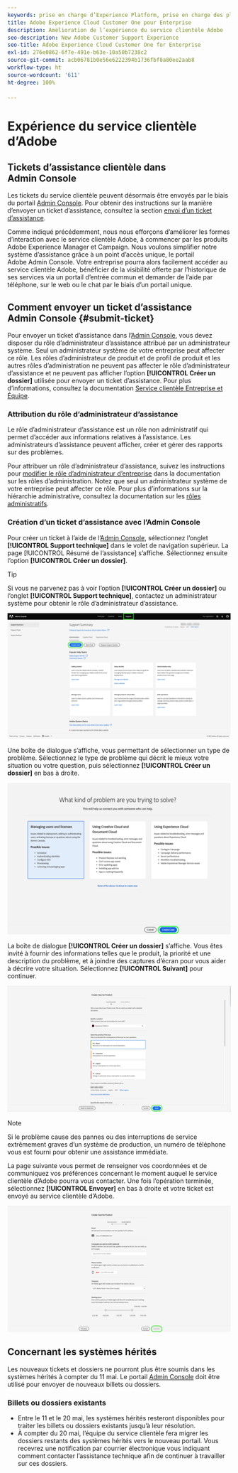 ```yaml
---
keywords: prise en charge d’Experience Platform, prise en charge des plateformes, prise en charge des services intelligents ; service clientèle ; prise en charge de l’IA dédiée à l’attribution ; prise en charge de rtcdp ; envoi d’un ticket d’assistance ; service clientèle
title: Adobe Experience Cloud Customer One pour Enterprise
description: Amélioration de l’expérience du service clientèle Adobe
seo-description: New Adobe Customer Support Experience
seo-title: Adobe Experience Cloud Customer One for Enterprise
exl-id: 276e0862-6f7e-491e-b63e-10a50b7238c2
source-git-commit: acb06781b0e56e6222394b1736fbf8a80ee2aab8
workflow-type: ht
source-wordcount: '611'
ht-degree: 100%

---
```


# Expérience du service clientèle d’Adobe

## Tickets d’assistance clientèle dans Admin Console

Les tickets du service clientèle peuvent désormais être envoyés par le biais du portail [Admin Console](https://adminconsole.adobe.com/). Pour obtenir des instructions sur la manière d’envoyer un ticket d’assistance, consultez la section [envoi d’un ticket d’assistance](#submit-ticket).

Comme indiqué précédemment, nous nous efforçons d’améliorer les formes d’interaction avec le service clientèle Adobe, à commencer par les produits Adobe Experience Manager et Campaign. Nous voulons simplifier notre système d’assistance grâce à un point d’accès unique, le portail Adobe Admin Console. Votre entreprise pourra alors facilement accéder au service clientèle Adobe, bénéficier de la visibilité offerte par l’historique de ses services via un portail d’entrée commun et demander de l’aide par téléphone, sur le web ou le chat par le biais d’un portail unique.

## Comment envoyer un ticket d’assistance Admin Console {#submit-ticket}

Pour envoyer un ticket d’assistance dans l’[Admin Console](https://adminconsole.adobe.com/), vous devez disposer du rôle d’administrateur d’assistance attribué par un administrateur système. Seul un administrateur système de votre entreprise peut affecter ce rôle. Les rôles d’administrateur de produit et de profil de produit et les autres rôles d’administration ne peuvent pas affecter le rôle d’administrateur d’assistance et ne peuvent pas afficher l’option **[!UICONTROL Créer un dossier]** utilisée pour envoyer un ticket d’assistance. Pour plus d’informations, consultez la documentation [Service clientèle Entreprise et Équipe](https://helpx.adobe.com/fr/enterprise/using/support-and-expert-services.html).

### Attribution du rôle d’administrateur d’assistance

Le rôle d’administrateur d’assistance est un rôle non administratif qui permet d’accéder aux informations relatives à l’assistance. Les administrateurs d’assistance peuvent afficher, créer et gérer des rapports sur des problèmes.

Pour attribuer un rôle d’administrateur d’assistance, suivez les instructions pour [modifier le rôle d’administrateur d’entreprise](https://helpx.adobe.com/fr/enterprise/using/admin-roles.html#add-admin-teams) dans la documentation sur les rôles d’administration. Notez que seul un administrateur système de votre entreprise peut affecter ce rôle. Pour plus d’informations sur la hiérarchie administrative, consultez la documentation sur les [rôles administratifs](https://helpx.adobe.com/fr/enterprise/admin-guide.html/enterprise/using/admin-roles.ug.html).

### Création d’un ticket d’assistance avec l’Admin Console

Pour créer un ticket à l’aide de l’[Admin Console](https://adminconsole.adobe.com/), sélectionnez l’onglet **[!UICONTROL Support technique]** dans le volet de navigation supérieur. La page [!UICONTROL Résumé de l’assistance] s’affiche. Sélectionnez ensuite l’option **[!UICONTROL Créer un dossier]**.

>[!TIP]
>
> Si vous ne parvenez pas à voir l’option **[!UICONTROL Créer un dossier]** ou l’onglet **[!UICONTROL Support technique]**, contactez un administrateur système pour obtenir le rôle d’administrateur d’assistance.

![Onglet Assistance de l’Admin Console](./assets/Support.png)

Une boîte de dialogue s’affiche, vous permettant de sélectionner un type de problème. Sélectionnez le type de problème qui décrit le mieux votre situation ou votre question, puis sélectionnez **[!UICONTROL Créer un dossier]** en bas à droite.

![Sélection du problème](./assets/select-case-type.png)

La boîte de dialogue **[!UICONTROL Créer un dossier]** s’affiche. Vous êtes invité à fournir des informations telles que le produit, la priorité et une description du problème, et à joindre des captures d’écran pour vous aider à décrire votre situation. Sélectionnez **[!UICONTROL Suivant]** pour continuer.

![créer un dossier](./assets/create_case.png)

>[!NOTE]
>
> Si le problème cause des pannes ou des interruptions de service extrêmement graves d’un système de production, un numéro de téléphone vous est fourni pour obtenir une assistance immédiate.

La page suivante vous permet de renseigner vos coordonnées et de communiquez vos préférences concernant le moment auquel le service clientèle d’Adobe pourra vous contacter. Une fois l’opération terminée, sélectionnez **[!UICONTROL Envoyer]** en bas à droite et votre ticket est envoyé au service clientèle d’Adobe.

![Envoi du ticket](./assets/submit_case.png)

## Concernant les systèmes hérités

Les nouveaux tickets et dossiers ne pourront plus être soumis dans les systèmes hérités à compter du 11 mai. Le portail [Admin Console](https://adminconsole.adobe.com/) doit être utilisé pour envoyer de nouveaux billets ou dossiers.

### Billets ou dossiers existants

* Entre le 11 et le 20 mai, les systèmes hérités resteront disponibles pour traiter les billets ou dossiers existants jusqu’à leur résolution.
* À compter du 20 mai, l’équipe du service clientèle fera migrer les dossiers restants des systèmes hérités vers le nouveau portail.  Vous recevrez une notification par courrier électronique vous indiquant comment contacter l’assistance technique afin de continuer à travailler sur ces dossiers.

